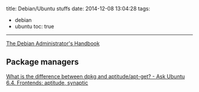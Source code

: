 title: Debian/Ubuntu stuffs
date: 2014-12-08 13:04:28
tags:
- debian
- ubuntu
toc: true
---

[The Debian Administrator's Handbook](http://debian-handbook.info/browse/stable/)

## Package managers
[What is the difference between dpkg and aptitude/apt-get? - Ask Ubuntu](http://askubuntu.com/questions/309113/what-is-the-difference-between-dpkg-and-aptitude-apt-get)
[6.4. Frontends: aptitude, synaptic](http://debian-handbook.info/browse/stable/sect.apt-frontends.html)
